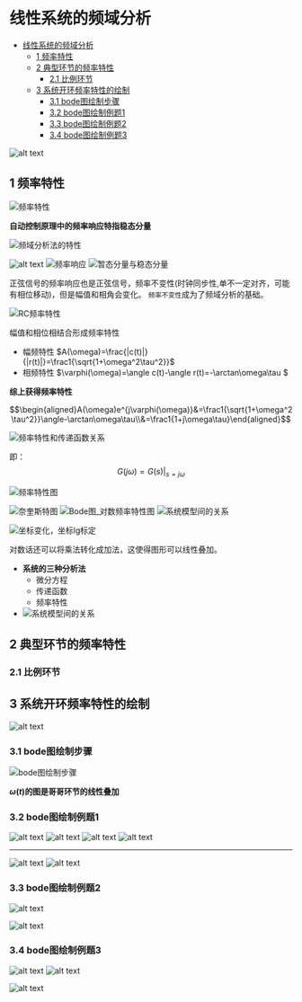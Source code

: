 # 线性系统的频域分析

- [线性系统的频域分析](#线性系统的频域分析)
  - [1 频率特性](#1-频率特性)
  - [2 典型环节的频率特性](#2-典型环节的频率特性)
    - [2.1 比例环节](#21-比例环节)
  - [3 系统开环频率特性的绘制](#3-系统开环频率特性的绘制)
    - [3.1 bode图绘制步骤](#31-bode图绘制步骤)
    - [3.2 bode图绘制例题1](#32-bode图绘制例题1)
    - [3.3 bode图绘制例题2](#33-bode图绘制例题2)
    - [3.4 bode图绘制例题3](#34-bode图绘制例题3)


![alt text](image.png)

## 1 频率特性

![频率特性](image-1.png)

**自动控制原理中的频率响应特指稳态分量**

![频域分析法的特性](image-2.png)

![alt text](image-3.png)
![频率响应](image-4.png)
![暂态分量与稳态分量](image-5.png)

正弦信号的频率响应也是正弦信号，频率不变性(时钟同步性,单不一定对齐，可能有相位移动)，但是幅值和相角会变化。
`频率不变性`成为了频域分析的基础。

![RC频率特性](image-6.png)

幅值和相位相结合形成频率特性

- 幅频特性
  $A(\omega)=\frac{|c(t)|}{|r(t)|}=\frac1{\sqrt{1+\omega^2\tau^2}}$
- 相频特性
  $\varphi(\omega)=\angle c(t)-\angle r(t)=-\arctan\omega\tau $

**综上获得频率特性**

$$\begin{aligned}A(\omega)e^{j\varphi(\omega)}&=\frac1{\sqrt{1+\omega^2\tau^2}}\angle-\arctan\omega\tau\\&=\frac1{1+j\omega\tau}\end{aligned}$$


![频率特性和传递函数关系](image-7.png)

即：
$$G(j\omega)=G(s)|_{s=j\omega}$$

![频率特性图](image-8.png)


![奈奎斯特图](image-9.png)
![Bode图_对数频率特性图](image-10.png)
![系统模型间的关系](image-11.png)

![坐标变化，坐标lg标定](image-12.png)

对数话还可以将乘法转化成加法，这使得图形可以线性叠加。

- **系统的三种分析法**
  - 微分方程
  - 传递函数
  - 频率特性
- ![系统模型间的关系](image-11.png)

## 2 典型环节的频率特性

### 2.1 比例环节


## 3 系统开环频率特性的绘制

![alt text](image-13.png)

### 3.1 bode图绘制步骤

![bode图绘制步骤](image-14.png)

**$\omega(t)$的图是哥哥环节的线性叠加**

### 3.2 bode图绘制例题1

![alt text](image-15.png)
![alt text](image-18.png)
![alt text](image-19.png)
![alt text](image-20.png)


---

![alt text](image-16.png)
![alt text](image-17.png)

### 3.3 bode图绘制例题2

![alt text](image-21.png)

![alt text](image-22.png)


### 3.4 bode图绘制例题3

![alt text](image-23.png)
![alt text](image-24.png)

![alt text](image-25.png)